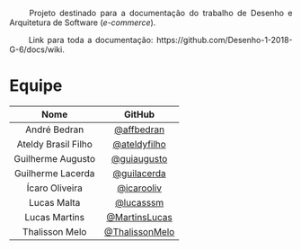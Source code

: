 <p align="justify"> &emsp;&emsp;
 Projeto destinado para a documentação do trabalho de Desenho e Arquitetura de Software (<i>e-commerce</i>). </p>

<p align="justify"> &emsp;&emsp;
 Link para toda a documentação: https://github.com/Desenho-1-2018-G-6/docs/wiki. </p>

# Equipe

|                 Nome                |        GitHub       |
|:------------------------------------:|:-------------------:|
| André Bedran   | [@affbedran](https://github.com/affbedran) |
| Ateldy Brasil Filho | [@ateldyfilho](https://github.com/ateldyfilho) |
| Guilherme Augusto | [@guiaugusto](https://github.com/guiaugusto) |
| Guilherme Lacerda |  [@guilacerda](https://github.com/guilacerda) |
| Ícaro Oliveira | [@icarooliv](https://github.com/icarooliv) |
| Lucas Malta | [@lucasssm](https://github.com/lucasssm) |
| Lucas Martins | [@MartinsLucas](https://github.com/MartinsLucas) |
| Thalisson Melo | [@ThalissonMelo](https://github.com/ThalissonMelo)|
